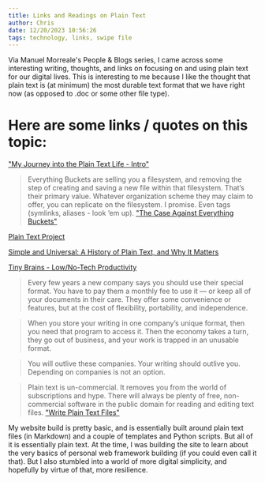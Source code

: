 ```yaml
---
title: Links and Readings on Plain Text
author: Chris
date: 12/20/2023 10:56:26 
tags: technology, links, swipe file
---
```


Via Manuel Morreale's People & Blogs series, I came across some interesting writing, thoughts, and links on focusing on and using plain text for our digital lives. This is interesting to me because I like the thought that plain text is (at minimum) the most durable text format that we have right now (as opposed to .doc or some other file type).

# Here are some links / quotes on this topic:

["My Journey into the Plain Text Life - Intro"](https://www.gozgeek.com/posts/2021/my-journey-into-the-plain-text-life-intro/)

>Everything Buckets are selling you a filesystem, and removing the step of creating and saving a new file within that filesystem. That’s their primary value. Whatever organization scheme they may claim to offer, you can replicate on the filesystem. I promise. Even tags (symlinks, aliases - look ’em up).
>["The Case Against Everything Buckets"](https://web.archive.org/web/20211227173721/https://www.al3x.net/blog/2009/01/31/the-case-against-everything-buckets)

[Plain Text Project](https://plaintextproject.online/)

[Simple and Universal: A History of Plain Text, and Why It Matters](https://muckhacker.com/elements-of-the-web-text-519c1028ffce)

[Tiny Brains - Low/No-Tech Productivity](https://tinybrain.fans/low-no-tech-productivity.html)


>Every few years a new company says you should use their special format. You have to pay them a monthly fee to use it — or keep all of your documents in their care. They offer some convenience or features, but at the cost of flexibility, portability, and independence.

>When you store your writing in one company’s unique format, then you need that program to access it. Then the economy takes a turn, they go out of business, and your work is trapped in an unusable format.

>You will outlive these companies. Your writing should outlive you. Depending on companies is not an option.

>Plain text is un-commercial. It removes you from the world of subscriptions and hype. There will always be plenty of free, non-commercial software in the public domain for reading and editing text files.
>["Write Plain Text Files"](https://sive.rs/plaintext)

My website build is pretty basic, and is essentially built around plain text files (in Markdown) and a couple of templates and Python scripts. But all of it is essentially plain text. At the time, I was building the site to learn about the very basics of personal web framework building (if you could even call it that). But I also stumbled into a world of more digital simplicity, and hopefully by virtue of that, more resilience.